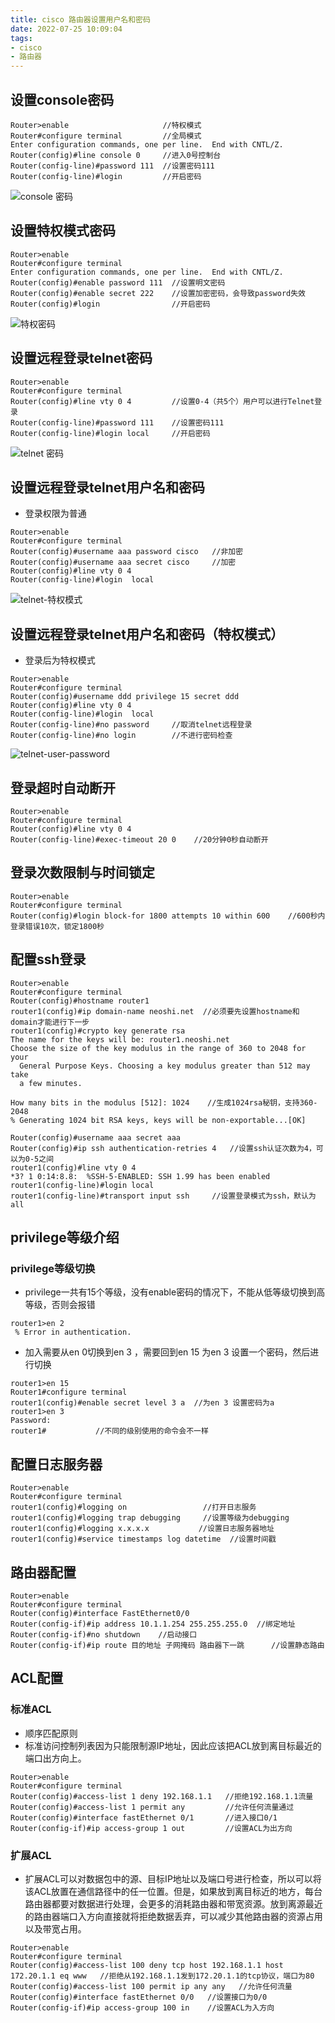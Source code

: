 ```yaml
---
title: cisco 路由器设置用户名和密码
date: 2022-07-25 10:09:04
tags:
- cisco
- 路由器
---
```



## 设置console密码
```cisco
Router>enable                     //特权模式
Router#configure terminal         //全局模式
Enter configuration commands, one per line.  End with CNTL/Z.
Router(config)#line console 0     //进入0号控制台
Router(config-line)#password 111  //设置密码111
Router(config-line)#login         //开启密码
```
![console 密码](https://oxchang.coding.net/p/image-one/d/image/git/raw/master/cisco-%E8%B7%AF%E7%94%B1%E5%99%A8%E8%AE%BE%E7%BD%AE%E7%94%A8%E6%88%B7%E5%90%8D%E5%92%8C%E5%AF%86%E7%A0%81/console密码.JPG)

## 设置特权模式密码
```cisco
Router>enable
Router#configure terminal
Enter configuration commands, one per line.  End with CNTL/Z.
Router(config)#enable password 111  //设置明文密码
Router(config)#enable secret 222    //设置加密密码，会导致password失效
Router(config)#login                //开启密码
```
![特权密码](https://oxchang.coding.net/p/image-one/d/image/git/raw/master/cisco-%E8%B7%AF%E7%94%B1%E5%99%A8%E8%AE%BE%E7%BD%AE%E7%94%A8%E6%88%B7%E5%90%8D%E5%92%8C%E5%AF%86%E7%A0%81/特权密码.JPG)

## 设置远程登录telnet密码
```cisco
Router>enable
Router#configure terminal
Router(config)#line vty 0 4         //设置0-4（共5个）用户可以进行Telnet登录
Router(config-line)#password 111    //设置密码111
Router(config-line)#login local     //开启密码
```
![telnet 密码](https://oxchang.coding.net/p/image-one/d/image/git/raw/master/cisco-%E8%B7%AF%E7%94%B1%E5%99%A8%E8%AE%BE%E7%BD%AE%E7%94%A8%E6%88%B7%E5%90%8D%E5%92%8C%E5%AF%86%E7%A0%81/telnet%20%E5%AF%86%E7%A0%81.JPG)

## 设置远程登录telnet用户名和密码
* 登录权限为普通

```cisco
Router>enable
Router#configure terminal
Router(config)#username aaa password cisco   //非加密
Router(config)#username aaa secret cisco     //加密
Router(config)#line vty 0 4
Router(config-line)#login  local
```
![telnet-特权模式](https://oxchang.coding.net/p/image-one/d/image/git/raw/master/cisco-%E8%B7%AF%E7%94%B1%E5%99%A8%E8%AE%BE%E7%BD%AE%E7%94%A8%E6%88%B7%E5%90%8D%E5%92%8C%E5%AF%86%E7%A0%81/telnet普通权限.JPG)

## 设置远程登录telnet用户名和密码（特权模式）
* 登录后为特权模式

```cisco
Router>enable
Router#configure terminal
Router(config)#username ddd privilege 15 secret ddd
Router(config)#line vty 0 4
Router(config-line)#login  local
Router(config-line)#no password     //取消telnet远程登录
Router(config-line)#no login        //不进行密码检查
```
![telnet-user-password](https://oxchang.coding.net/p/image-one/d/image/git/raw/master/cisco-%E8%B7%AF%E7%94%B1%E5%99%A8%E8%AE%BE%E7%BD%AE%E7%94%A8%E6%88%B7%E5%90%8D%E5%92%8C%E5%AF%86%E7%A0%81/telnet-user-password.JPG)

## 登录超时自动断开
```cisco
Router>enable
Router#configure terminal
Router(config)#line vty 0 4
Router(config-line)#exec-timeout 20 0    //20分钟0秒自动断开
```

## 登录次数限制与时间锁定
```cisco
Router>enable
Router#configure terminal
Router(config)#login block-for 1800 attempts 10 within 600    //600秒内登录错误10次，锁定1800秒
```

## 配置ssh登录
```cisco
Router>enable
Router#configure terminal
Router(config)#hostname router1  
router1(config)#ip domain-name neoshi.net  //必须要先设置hostname和domain才能进行下一步
router1(config)#crypto key generate rsa
The name for the keys will be: router1.neoshi.net
Choose the size of the key modulus in the range of 360 to 2048 for your
  General Purpose Keys. Choosing a key modulus greater than 512 may take
  a few minutes.

How many bits in the modulus [512]: 1024    //生成1024rsa秘钥，支持360-2048
% Generating 1024 bit RSA keys, keys will be non-exportable...[OK]

Router(config)#username aaa secret aaa
Router(config)#ip ssh authentication-retries 4   //设置ssh认证次数为4，可以为0-5之间
router1(config)#line vty 0 4
*3? 1 0:14:8.8:  %SSH-5-ENABLED: SSH 1.99 has been enabled
router1(config-line)#login local
router1(config-line)#transport input ssh     //设置登录模式为ssh，默认为all
```

## privilege等级介绍
### privilege等级切换
* privilege一共有15个等级，没有enable密码的情况下，不能从低等级切换到高等级，否则会报错
```
router1>en 2
 % Error in authentication.
 ```
* 加入需要从en 0切换到en 3 ，需要回到en 15 为en 3 设置一个密码，然后进行切换
```
router1>en 15
Router1#configure terminal
router1(config)#enable secret level 3 a  //为en 3 设置密码为a
router1>en 3
Password:
router1#           //不同的级别使用的命令会不一样
```

## 配置日志服务器
```
Router>enable
Router#configure terminal
router1(config)#logging on                 //打开日志服务
router1(config)#logging trap debugging     //设置等级为debugging
router1(config)#logging x.x.x.x           //设置日志服务器地址
router1(config)#service timestamps log datetime  //设置时间戳
```

## 路由器配置
```
Router>enable
Router#configure terminal
Router(config)#interface FastEthernet0/0
Router(config-if)#ip address 10.1.1.254 255.255.255.0  //绑定地址
Router(config-if)#no shutdown    //启动接口
Router(config-if)#ip route 目的地址 子网掩码 路由器下一跳      //设置静态路由
```

## ACL配置
### 标准ACL
* 顺序匹配原则
* 标准访问控制列表因为只能限制源IP地址，因此应该把ACL放到离目标最近的端口出方向上。
```
Router>enable
Router#configure terminal
Router(config)#access-list 1 deny 192.168.1.1   //拒绝192.168.1.1流量
Router(config)#access-list 1 permit any         //允许任何流量通过
Router(config)#interface fastEthernet 0/1       //进入接口0/1
Router(config-if)#ip access-group 1 out         //设置ACL为出方向
```
### 扩展ACL
* 扩展ACL可以对数据包中的源、目标IP地址以及端口号进行检查，所以可以将该ACL放置在通信路径中的任一位置。但是，如果放到离目标近的地方，每台路由器都要对数据进行处理，会更多的消耗路由器和带宽资源。放到离源最近的路由器端口入方向直接就将拒绝数据丢弃，可以减少其他路由器的资源占用以及带宽占用。
```
Router>enable
Router#configure terminal
Router(config)#access-list 100 deny tcp host 192.168.1.1 host 172.20.1.1 eq www   //拒绝从192.168.1.1发到172.20.1.1的tcp协议，端口为80
Router(config)#access-list 100 permit ip any any   //允许任何流量
Router(config)#interface fastEthernet 0/0   //设置接口为0/0
Router(config-if)#ip access-group 100 in    //设置ACL为入方向
```
